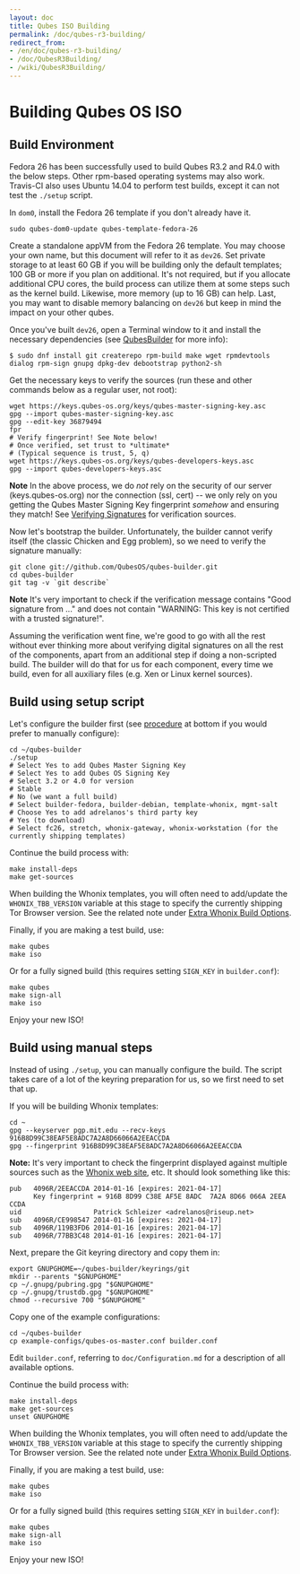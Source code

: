 ```yaml
---
layout: doc
title: Qubes ISO Building
permalink: /doc/qubes-r3-building/
redirect_from:
- /en/doc/qubes-r3-building/
- /doc/QubesR3Building/
- /wiki/QubesR3Building/
---
```


Building Qubes OS ISO
=========================

Build Environment
-----------------

Fedora 26 has been successfully used to build Qubes R3.2 and R4.0 with the below steps.
Other rpm-based operating systems may also work.
Travis-CI also uses Ubuntu 14.04 to perform test builds, except it can not test the `./setup` script.

In `dom0`, install the Fedora 26 template if you don't already have it.

~~~
sudo qubes-dom0-update qubes-template-fedora-26
~~~

Create a standalone appVM from the Fedora 26 template.
You may choose your own name, but this document will refer to it as `dev26`.
Set private storage to at least 60 GB if you will be building only the default templates; 100 GB or more if you plan on additional.
It's not required, but if you allocate additional CPU cores, the build process can utilize them at some steps such as the kernel build.
Likewise, more memory (up to 16 GB) can help.
Last, you may want to disable memory balancing on `dev26` but keep in mind the impact on your other qubes.

Once you've built `dev26`, open a Terminal window to it and install the necessary dependencies (see [QubesBuilder](/doc/qubes-builder/) for more info):

~~~
$ sudo dnf install git createrepo rpm-build make wget rpmdevtools dialog rpm-sign gnupg dpkg-dev debootstrap python2-sh
~~~

Get the necessary keys to verify the sources (run these and other commands below as a regular user, not root):

~~~
wget https://keys.qubes-os.org/keys/qubes-master-signing-key.asc
gpg --import qubes-master-signing-key.asc 
gpg --edit-key 36879494
fpr
# Verify fingerprint! See Note below!
# Once verified, set trust to *ultimate*
# (Typical sequence is trust, 5, q)
wget https://keys.qubes-os.org/keys/qubes-developers-keys.asc
gpg --import qubes-developers-keys.asc
~~~

**Note** In the above process, we do *not* rely on the security of our server (keys.qubes-os.org) nor the connection (ssl, cert) -- we only rely on you getting the Qubes Master Signing Key fingerprint *somehow* and ensuring they match!
See [Verifying Signatures](/security/verifying-signatures/#1-get-the-qubes-master-signing-key-and-verify-its-authenticity) for verification sources.

Now let's bootstrap the builder. Unfortunately, the builder cannot verify itself (the classic Chicken and Egg problem), so we need to verify the signature manually:

~~~
git clone git://github.com/QubesOS/qubes-builder.git
cd qubes-builder
git tag -v `git describe`
~~~

**Note** It's very important to check if the verification message contains "Good signature from ..." and does not contain "WARNING: This key is not certified with a trusted signature!".

Assuming the verification went fine, we're good to go with all the rest without ever thinking more about verifying digital signatures on all the rest of the components, apart from an additional step if doing a non-scripted build.
The builder will do that for us for each component, every time we build, even for all auxiliary files (e.g. Xen or Linux kernel sources).


Build using setup script
-----------------

Let's configure the builder first (see [procedure](/doc/qubes-r3-building/#build-using-manual-steps) at bottom if you would prefer to manually configure):

~~~
cd ~/qubes-builder
./setup
# Select Yes to add Qubes Master Signing Key
# Select Yes to add Qubes OS Signing Key
# Select 3.2 or 4.0 for version
# Stable
# No (we want a full build)
# Select builder-fedora, builder-debian, template-whonix, mgmt-salt
# Choose Yes to add adrelanos's third party key
# Yes (to download)
# Select fc26, stretch, whonix-gateway, whonix-workstation (for the currently shipping templates)
~~~

Continue the build process with:

~~~
make install-deps
make get-sources
~~~

When building the Whonix templates, you will often need to add/update the `WHONIX_TBB_VERSION` variable at this stage to specify the currently shipping Tor Browser version.
See the related note under [Extra Whonix Build Options](/doc/building-whonix-template/).

Finally, if you are making a test build, use:

~~~
make qubes
make iso
~~~

Or for a fully signed build (this requires setting `SIGN_KEY` in `builder.conf`):

~~~
make qubes
make sign-all
make iso
~~~

Enjoy your new ISO!


Build using manual steps
-----------------

Instead of using `./setup`, you can manually configure the build.
The script takes care of a lot of the keyring preparation for us, so we first need to set that up.

If you will be building Whonix templates:

~~~
cd ~
gpg --keyserver pgp.mit.edu --recv-keys 916B8D99C38EAF5E8ADC7A2A8D66066A2EEACCDA
gpg --fingerprint 916B8D99C38EAF5E8ADC7A2A8D66066A2EEACCDA
~~~

**Note:** It's very important to check the fingerprint displayed against multiple sources such as the [Whonix web site](https://www.whonix.org/wiki/Whonix_Signing_Key), etc.
It should look something like this:

~~~
pub   4096R/2EEACCDA 2014-01-16 [expires: 2021-04-17]
      Key fingerprint = 916B 8D99 C38E AF5E 8ADC  7A2A 8D66 066A 2EEA CCDA
uid                  Patrick Schleizer <adrelanos@riseup.net>
sub   4096R/CE998547 2014-01-16 [expires: 2021-04-17]
sub   4096R/119B3FD6 2014-01-16 [expires: 2021-04-17]
sub   4096R/77BB3C48 2014-01-16 [expires: 2021-04-17]
~~~

Next, prepare the Git keyring directory and copy them in:

~~~
export GNUPGHOME=~/qubes-builder/keyrings/git
mkdir --parents "$GNUPGHOME"
cp ~/.gnupg/pubring.gpg "$GNUPGHOME"
cp ~/.gnupg/trustdb.gpg "$GNUPGHOME"
chmod --recursive 700 "$GNUPGHOME"
~~~

Copy one of the example configurations:

~~~
cd ~/qubes-builder
cp example-configs/qubes-os-master.conf builder.conf
~~~

Edit `builder.conf`, referring to `doc/Configuration.md` for a description of all available options.

Continue the build process with:

~~~
make install-deps
make get-sources
unset GNUPGHOME
~~~

When building the Whonix templates, you will often need to add/update the `WHONIX_TBB_VERSION` variable at this stage to specify the currently shipping Tor Browser version.
See the related note under [Extra Whonix Build Options](/doc/building-whonix-template/).

Finally, if you are making a test build, use:

~~~
make qubes
make iso
~~~

Or for a fully signed build (this requires setting `SIGN_KEY` in `builder.conf`):

~~~
make qubes
make sign-all
make iso
~~~

Enjoy your new ISO!
